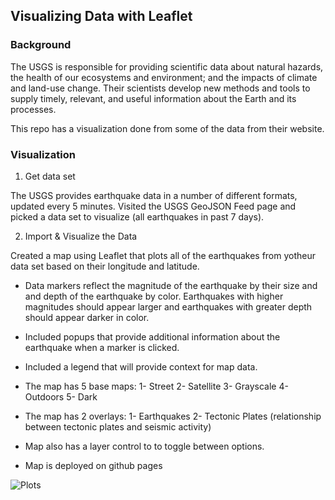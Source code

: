 ## Visualizing Data with Leaflet
### Background
The USGS is responsible for providing scientific data about natural hazards, the health of our ecosystems and environment; and the impacts of climate and land-use change. Their scientists develop new methods and tools to supply timely, relevant, and useful information about the Earth and its processes.

This repo has a visualization done from some of the data from their website.

### Visualization
1. Get data set

The USGS provides earthquake data in a number of different formats, updated every 5 minutes. Visited the USGS GeoJSON Feed page and picked a data set to visualize (all earthquakes in past 7 days).

2. Import & Visualize the Data

Created a map using Leaflet that plots all of the earthquakes from yotheur data set based on their longitude and latitude.

- Data markers reflect the magnitude of the earthquake by their size and and depth of the earthquake by color. Earthquakes with higher magnitudes should appear larger and earthquakes with greater depth should appear darker in color.

- Included popups that provide additional information about the earthquake when a marker is clicked.

- Included a legend that will provide context for map data.

- The map has 5 base maps: 1- Street 2- Satellite 3- Grayscale 4- Outdoors 5- Dark

- The map has 2 overlays: 1- Earthquakes 2- Tectonic Plates (relationship between tectonic plates and seismic activity)

- Map also has a layer control to to toggle between options.

- Map is deployed on github pages

![Plots](https://github.com/itspria/leaflet-challenge/blob/main/images/Map1.PNG)
